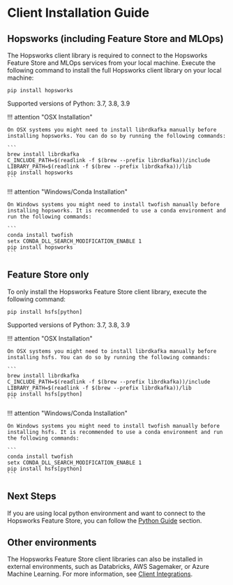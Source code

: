 # Client Installation Guide

## Hopsworks (including Feature Store and MLOps)
The Hopsworks client library is required to connect to the Hopsworks Feature Store and MLOps services from your local machine. Execute the following command to install the full Hopsworks client library on your local machine:

```
pip install hopsworks
```
Supported versions of Python: 3.7, 3.8, 3.9

!!! attention "OSX Installation"

    On OSX systems you might need to install librdkafka manually before installing hopsworks. You can do so by running the following commands:

    ```
    brew install librdkafka
    C_INCLUDE_PATH=$(readlink -f $(brew --prefix librdkafka))/include
    LIBRARY_PATH=$(readlink -f $(brew --prefix librdkafka))/lib
    pip install hopsworks
    ```

!!! attention "Windows/Conda Installation"

    On Windows systems you might need to install twofish manually before installing hopsworks. It is recommended to use a conda environment and run the following commands:
    
    ```
    conda install twofish
    setx CONDA_DLL_SEARCH_MODIFICATION_ENABLE 1
    pip install hopsworks
    ```

## Feature Store only
To only install the Hopsworks Feature Store client library, execute the following command:

```
pip install hsfs[python]
```
Supported versions of Python: 3.7, 3.8, 3.9

!!! attention "OSX Installation"

    On OSX systems you might need to install librdkafka manually before installing hsfs. You can do so by running the following commands:

    ```
    brew install librdkafka
    C_INCLUDE_PATH=$(readlink -f $(brew --prefix librdkafka))/include
    LIBRARY_PATH=$(readlink -f $(brew --prefix librdkafka))/lib
    pip install hsfs[python]
    ```

!!! attention "Windows/Conda Installation"

    On Windows systems you might need to install twofish manually before installing hsfs. It is recommended to use a conda environment and run the following commands:
    
    ```
    conda install twofish
    setx CONDA_DLL_SEARCH_MODIFICATION_ENABLE 1
    pip install hsfs[python]
    ```

## Next Steps

If you are using local python environment and want to connect to the Hopsworks Feature Store, you can follow the [Python Guide](../integrations/python.md#generate-an-api-key) section.

## Other environments

The Hopsworks Feature Store client libraries can also be installed in external environments, such as Databricks, AWS Sagemaker, or Azure Machine Learning. For more information, see [Client Integrations](../integrations/index.md).

